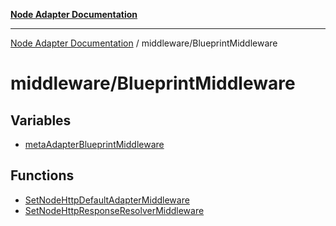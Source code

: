 [**Node Adapter Documentation**](../../README.md)

***

[Node Adapter Documentation](../../README.md) / middleware/BlueprintMiddleware

# middleware/BlueprintMiddleware

## Variables

- [metaAdapterBlueprintMiddleware](variables/metaAdapterBlueprintMiddleware.md)

## Functions

- [SetNodeHttpDefaultAdapterMiddleware](functions/SetNodeHttpDefaultAdapterMiddleware.md)
- [SetNodeHttpResponseResolverMiddleware](functions/SetNodeHttpResponseResolverMiddleware.md)
